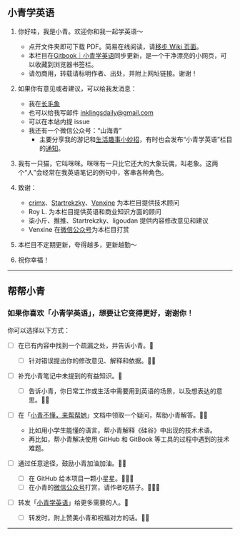 ## 小青学英语

1. 你好哇，我是小青。欢迎你和我一起学英语～

    * 点开文件夹即可下载 PDF。简易在线阅读，请[移步 Wiki 页面](https://github.com/inklings42/xqxyy/wiki)。    
    * 本栏目在[Gitbook｜小青学英语](https://inklings.gitbook.io/xiao-qing-xue-ying-yu/)同步更新，是一个干净漂亮的小网页，可以收藏到浏览器书签栏。      
    * 请勿商用，转载请标明作者、出处，并附上网址链接。谢谢！

2. 如果你有意见或者建议，可以给我发消息：

    * 我在[长毛象](https://mastodon.social/web/@inklingsdaily)  
    * 也可以给我写邮件 inklingsdaily@gmail.com  
    * 可以在本站内提 issue  
    * 我还有一个微信公众号：“山海青”  
       * 主要分享我的游记和[生活趣事小妙招](https://mp.weixin.qq.com/s/igNq0bP5F13kcHS93W0zVw)，有时也会发布“小青学英语”栏目的[通知](https://mp.weixin.qq.com/s/gvspDoxafBdaDMKrV_TsVA)。

3. 我有一只猫，它叫咪咪。咪咪有一只比它还大的大象玩偶，叫老象。这两个“人”会经常在我英语笔记的例句中，客串各种角色。
4. 致谢：  

   * [crimx](https://github.com/crimx)、[Startrekzky](https://github.com/Startrekzky)、[Venxine](https://github.com/Venxine) 为本栏目提供技术顾问  
   * Roy L. 为本栏目提供英语和商业知识方面的顾问  
   * 柒小斤、推推、Startrekzky、ligoudan 提供内容修改意见和建议  
   * Venxine 在[微信公众号](https://mp.weixin.qq.com/s/gvspDoxafBdaDMKrV_TsVA)为本栏目打赏  

5. 本栏目不定期更新，夸得越多，更新越勤～
6. 祝你幸福！


***


## 帮帮小青

### 如果你喜欢「小青学英语」，想要让它变得更好，谢谢你！

你可以选择以下方式：

* [ ] 在已有内容中找到一个疏漏之处，并告诉小青。🌟   
   * [ ] 针对错误提出你的修改意见、解释和依据。🌟🌟   

* [ ] 补充小青笔记中未提到的有益知识。🌟  
   * [ ] 告诉小青，你日常工作或生活中需要用到英语的场景，以及想表达的意思。🌟🌟    

* [ ] 在「[小青不懂，来帮帮她](https://github.com/inklings42/xqxyy/blob/main/%E5%B0%8F%E9%9D%92%E4%B8%8D%E6%87%82%EF%BC%8C%E6%9D%A5%E5%B8%AE%E5%B8%AE%E5%A5%B9.md)」文档中领取一个疑问，帮助小青解答。🌟🌟  
   * 比如用小学生能懂的语言，帮小青解释《硅谷》中出现的技术术语。
   * 再比如，帮小青解决使用 GitHub 和 GitBook 等工具的过程中遇到的技术难题。

* [ ] 通过任意途径，鼓励小青加油加油。🌟🌟  
   * [ ] 在 GitHub 给本项目一颗小星星。🌟🌟🌟  
   * [ ] 在小青的[微信公众号](https://mp.weixin.qq.com/s/gvspDoxafBdaDMKrV_TsVA)打赏，请作者吃桔子。🌟🌟🌟  

* [ ] 转发「[小青学英语](https://inklings.gitbook.io/xiao-qing-xue-ying-yu/)」给更多需要的人。🌟  
   * [ ] 转发时，附上赞美小青和祝福对方的话。🌟🌟  


---

